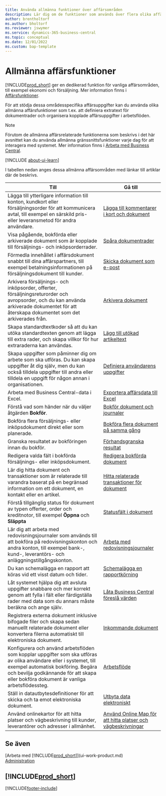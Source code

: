 ```yaml
---
title: Använda allmänna funktioner över affärsområden
description: Lär dig om de funktioner som används över flera olika affärsområden i Business Central.
author: brentholtorf
ms.author: bholtorf
ms.reviewer: jswymer
ms.service: dynamics-365-business-central
ms.topic: conceptual
ms.date: 12/01/2022
ms.custom: bap-template
---
```

# <a name="general-business-functionality"></a>Allmänna affärsfunktioner

[!INCLUDE[prod_short](includes/prod_short.md)] ger en dedikerad funktion för vanliga affärsområden, till exempel ekonomi och försäljning. Mer information finns i [Affärsfunktioner](across-business-functionality.md).

För att stödja dessa områdesspecifika affärsuppgifter kan du använda olika allmänna affärsfunktioner som t.ex. att definiera extratext för dokumentrader och organisera kopplade affärsuppgifter i arbetsflöden.

> [!NOTE]
> Förutom de allmänna affärsrelaterade funktionerna som beskrivs i det här avsnittet kan du använda allmänna gränssnittsfunktioner varje dag för att interagera med systemet. Mer information finns i [Arbeta med Business Central](ui-work-product.md).

[!INCLUDE [about-ui-learn](includes/about-ui-learn.md)]

I tabellen nedan anges dessa allmänna affärsområden med länkar till artiklar där de beskrivs.

| Till | Gå till |
| --- | --- |
|Lägga till ytterligare information till konton, kundkort eller försäljningsorder för att kommunicera avtal, till exempel en särskild pris- eller leveransmetod för andra användare.|[Lägga till kommentarer i kort och dokument](across-how-use-comments.md)|
|Visa pågående, bokförda eller arkiverade dokument som är kopplade till försäljnings- och inköpsorderrader.|[Spåra dokumentrader](across-how-to-track-document-lines.md)|
| Förmedla innehållet i affärsdokument snabbt till dina affärspartners, till exempel betalningsinformationen på försäljningsdokument till kunder. |[Skicka dokument som e-post](ui-how-send-documents-email.md) |
|Arkivera försäljnings- och inköpsorder, offerter, försäljningsreturorder och avropsorder, och du kan använda arkiverade dokumentet för att återskapa dokumentet som det arkiverades från.|[Arkivera dokument](across-how-to-archive-documents.md)|
| Skapa standardtextkoder så att du kan utöka standardtexten genom att lägga till extra rader, och skapa villkor för hur extraraderna kan användas. |[Lägg till utökad artikeltext](ui-how-define-ext-text.md) |
|Skapa uppgifter som påminner dig om arbete som ska utföras. Du kan skapa uppgifter åt dig själv, men du kan också tilldela uppgifter till andra eller tilldela en uppgift för någon annan i organisationen.|[Definiera användarens uppgifter](across-user-tasks.md)|
|Arbeta med Business Central-data i Excel.|[Exportera affärsdata till Excel](about-export-data.md)|
|Förstå vad som händer när du väljer åtgärden **Bokför**.|[Bokför dokument och journaler](ui-post-documents-journals.md)|
|Bokföra flera försäljnings- eller inköpsdokument direkt eller som planerade.|[Bokföra flera dokument på samma gång](ui-batch-posting.md)|  
|Granska resultatet av bokföringen innan du bokför.|[Förhandsgranska resultat](ui-how-preview-post-results.md)|
|Redigera valda fält i bokförda försäljnings- eller inköpsdokument.|[Redigera bokförda dokument](across-edit-posted-document.md)|
|Lär dig hitta dokument och transaktioner som är relaterade till varandra baserat på en begränsad information om ett dokument, en kontakt eller en artikel. | [Hitta relaterade transaktioner för dokument](ui-find-entries.md) |
|Förstå tillgänglig status för dokument av typen offerter, order och kreditnotor, till exempel **Öppna** och **Släppta** | [Statusfält i dokument](ui-document-status.md) |
|Lär dig att arbeta med redovisningsjournaler som används till att bokföra på redovisningskonton och andra konton, till exempel bank-, kund-, leverantörs- och anläggningstillgångskonton. |[Arbeta med redovisningsjournaler](ui-work-general-journals.md) |
| Du kan schemalägga en rapport att köras vid ett visst datum och tider. |[Schemalägga en rapportkörning](ui-work-report.md#ScheduleReport) |
|Låt systemet hjälpa dig att avsluta uppgifter snabbare och mer korrekt genom att fylla i fält eller färdigställa rader med data som du annars måste beräkna och ange själv.|[Låta Business Central föreslå värden](ui-let-system-suggest-values.md)|
|Registrera externa dokument inklusive bifogade filer och skapa sedan manuellt relaterade dokument eller konvertera filerna automatiskt till elektroniska dokument.|[Inkommande dokument](across-income-documents.md)|
|Konfigurera och använd arbetsflöden som kopplar uppgifter som ska utföras av olika användare eller i systemet, till exempel automatisk bokföring. Begära och bevilja godkännande för att skapa eller bokföra dokument är vanliga arbetsflödessteg.|[Arbetsflöde](across-workflow.md)|
| Ställ in datautbytesdefinitioner för att skicka och ta emot elektroniska dokument. |[Utbyta data elektroniskt](across-data-exchange.md) |
| Använd onlinekartor för att hitta platser och vägbeskrivning till kunder, leverantörer och adresser i allmänhet. | [Använd Online Map för att hitta platser och vägbeskrivningar](across-online-maps.md) |

## <a name="see-also"></a>Se även

[Arbeta med [!INCLUDE[prod_short](includes/prod_short.md)]](ui-work-product.md)  
[Administration](admin-setup-and-administration.md)  

## [!INCLUDE[prod_short](includes/free_trial_md.md)]  

[!INCLUDE[footer-include](includes/footer-banner.md)]
